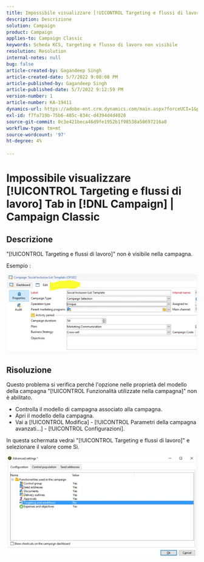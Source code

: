 ```yaml
---
title: Impossibile visualizzare [!UICONTROL Targeting e flussi di lavoro] Scheda in Campaign | Campaign Classic
description: Descrizione
solution: Campaign
product: Campaign
applies-to: Campaign Classic
keywords: Scheda KCS, targeting e flusso di lavoro non visibile
resolution: Resolution
internal-notes: null
bug: false
article-created-by: Gagandeep Singh
article-created-date: 5/7/2022 9:08:08 PM
article-published-by: Gagandeep Singh
article-published-date: 5/7/2022 9:12:59 PM
version-number: 1
article-number: KA-19411
dynamics-url: https://adobe-ent.crm.dynamics.com/main.aspx?forceUCI=1&pagetype=entityrecord&etn=knowledgearticle&id=27056eca-49ce-ec11-a7b5-00224809c196
exl-id: f7fa719b-75b6-485c-834c-d4394d4d4028
source-git-commit: 0c3e421beca46d9fe1952b1f98538a50697216a0
workflow-type: tm+mt
source-wordcount: '97'
ht-degree: 4%

---
```


# Impossibile visualizzare [!UICONTROL Targeting e flussi di lavoro] Tab in [!DNL Campaign] | Campaign Classic

## Descrizione

&quot;[!UICONTROL Targeting e flussi di lavoro]&quot; non è visibile nella campagna.

Esempio : 

![](assets/___6bf24a6c-4ace-ec11-a7b5-00224809c196___.png)

## Risoluzione


Questo problema si verifica perché l&#39;opzione nelle proprietà del modello della campagna &quot;[!UICONTROL Funzionalità utilizzate nella campagna]&quot; non è abilitato.



- Controlla il modello di campagna associato alla campagna.
- Apri il modello della campagna.
- Vai a [!UICONTROL Modifica] - [!UICONTROL Parametri della campagna avanzati...] - [!UICONTROL Configurazioni].




In questa schermata vedrai &quot;[!UICONTROL Targeting e flussi di lavoro]&quot; e selezionare il valore come Sì.



![](assets/f184a935-4ace-ec11-a7b5-00224809c196.png)
